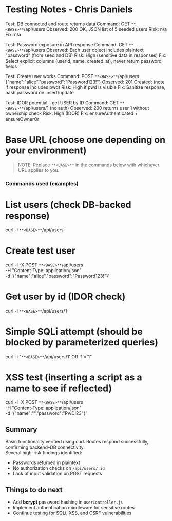 # Testing Notes - Chris Daniels
Test: DB connected and route returns data
Command: GET `**<BASE>**`/api/users
Observed: 200 OK, JSON list of 5 seeded users
Risk: n/a
Fix: n/a

Test: Password exposure in API response
Command: GET `**<BASE>**`/api/users
Observed: Each user object includes plaintext "password" (from seed and DB)
Risk: High (sensitive data in responses)
Fix: Select explicit columns (userid, name, created_at), never return password fields

Test: Create user works
Command: POST `**<BASE>**`/api/users {"name":"alice","password":"Password123!"}
Observed: 201 Created; (note if response includes pwd)
Risk: High if pwd is visible
Fix: Sanitize response, hash password on insert/update

Test: IDOR potential - get USER by ID
Command: GET `**<BASE>**`/api/users/1 (no auth)
Observed: 200 returns user 1 without ownership check
Risk: High (IDOR)
Fix: ensureAuthenticated + ensureOwnerOr

# Base URL (choose one depending on your environment)
> NOTE: Replace `**<BASE>**` in the commands below with whichever URL applies to you.
### Commands used (examples)
# List users (check DB-backed response)
curl -i `**<BASE>**`/api/users

# Create test user
curl -i -X POST `**<BASE>**`/api/users \
  -H "Content-Type: application/json" \
  -d '{"name":"alice","password":"Password123!"}'

# Get user by id (IDOR check)
curl -i `**<BASE>**`/api/users/1

# Simple SQLi attempt (should be blocked by parameterized queries)
curl -i "`**<BASE>**`/api/users/1' OR '1'='1"

# XSS test (inserting a script as a name to see if reflected)
curl -i -X POST `**<BASE>**`/api/users \
  -H "Content-Type: application/json" \
  -d '{"name":"<script>alert(1)</script>","password":"PwD!23"}'

## Summary
Basic functionality verified using curl. Routes respond successfully, confirming backend–DB connectivity.  
Several high-risk findings identified:
- Passwords returned in plaintext  
- No authorization checks on `/api/users/:id`  
- Lack of input validation on POST requests  

## Things to do next
- Add **bcrypt** password hashing in `userController.js`  
- Implement authentication middleware for sensitive routes  
- Continue testing for SQLi, XSS, and CSRF vulnerabilities  
